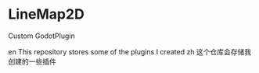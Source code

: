 # LineMap2D
Custom GodotPlugin

en
This repository stores some of the plugins I created
zh
这个仓库会存储我创建的一些插件

